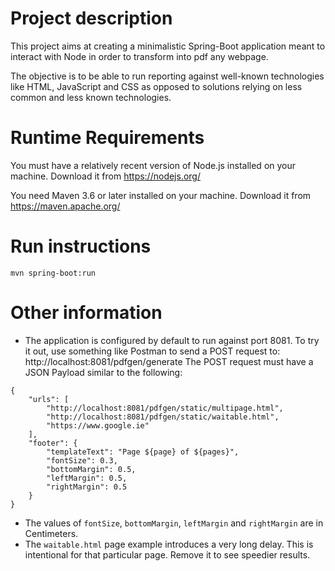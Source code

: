 # Project description

This project aims at creating a minimalistic Spring-Boot application meant to interact with Node
in order to transform into pdf any webpage.

The objective is to be able to run reporting against well-known technologies like HTML, JavaScript and CSS
as opposed to solutions relying on less common and less known technologies.

# Runtime Requirements

You must have a relatively recent version of Node.js installed on your machine. Download it from https://nodejs.org/

You need Maven 3.6 or later installed on your machine. Download it from https://maven.apache.org/

# Run instructions

```
mvn spring-boot:run
```

# Other information

- The application is configured by default to run against port 8081.
To try it out, use something like Postman to send a POST request to:
http://localhost:8081/pdfgen/generate
The POST request must have a JSON Payload similar to the following:
```
{
    "urls": [
        "http://localhost:8081/pdfgen/static/multipage.html",
        "http://localhost:8081/pdfgen/static/waitable.html",
        "https://www.google.ie"
    ],
    "footer": {
        "templateText": "Page ${page} of ${pages}",
        "fontSize": 0.3,
        "bottomMargin": 0.5,
        "leftMargin": 0.5,
        "rightMargin": 0.5
    }
}
```

- The values of `fontSize`, `bottomMargin`, `leftMargin` and `rightMargin` are in Centimeters.
- The `waitable.html` page example introduces a very long delay. This is intentional for that particular page. Remove it to see speedier results.
